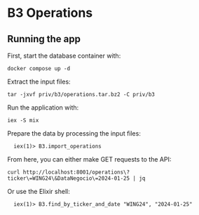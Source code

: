 # B3 Operations

## Running the app

First, start the database container with:

```shell
docker compose up -d
```

Extract the input files:

```shell
tar -jxvf priv/b3/operations.tar.bz2 -C priv/b3
```

Run the application with:

```shell
iex -S mix
```

Prepare the data by processing the input files:

```shell
  iex(1)> B3.import_operations
```

From here, you can either make GET requests to the API:

```shell
curl http://localhost:8001/operations\?ticker\=WING24\&DataNegocio\=2024-01-25 | jq
```

Or use the Elixir shell:

```shell
  iex(1)> B3.find_by_ticker_and_date "WING24", "2024-01-25"
```
